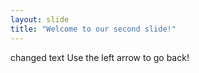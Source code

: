 ```yaml
---
layout: slide
title: "Welcome to our second slide!"
---
```

changed text
Use the left arrow to go back!
